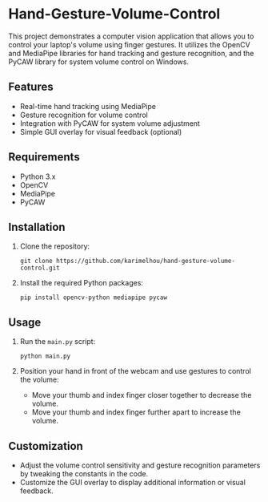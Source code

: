 # Hand-Gesture-Volume-Control

This project demonstrates a computer vision application that allows you to control your laptop's volume using finger gestures. It utilizes the OpenCV and MediaPipe libraries for hand tracking and gesture recognition, and the PyCAW library for system volume control on Windows.

## Features
- Real-time hand tracking using MediaPipe
- Gesture recognition for volume control
- Integration with PyCAW for system volume adjustment
- Simple GUI overlay for visual feedback (optional)

## Requirements
- Python 3.x
- OpenCV
- MediaPipe
- PyCAW

## Installation
1. Clone the repository:
    ```
    git clone https://github.com/karimelhou/hand-gesture-volume-control.git
    ```

2. Install the required Python packages:
    ```
    pip install opencv-python mediapipe pycaw
    ```

## Usage
1. Run the `main.py` script:
    ```
    python main.py
    ```

2. Position your hand in front of the webcam and use gestures to control the volume:
    - Move your thumb and index finger closer together to decrease the volume.
    - Move your thumb and index finger further apart to increase the volume.

## Customization
- Adjust the volume control sensitivity and gesture recognition parameters by tweaking the constants in the code.
- Customize the GUI overlay to display additional information or visual feedback.
